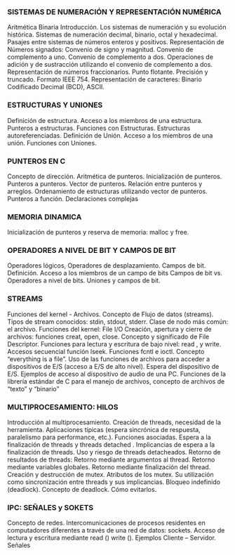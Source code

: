 ### SISTEMAS DE NUMERACIÓN Y REPRESENTACIÓN NUMÉRICA

Aritmética Binaria Introducción. 
Los sistemas de numeración y su evolución histórica. 
Sistemas de numeración decimal, binario, octal y hexadecimal. 
Pasajes entre sistemas de números enteros y positivos. 
Representación de Números signados: Convenio de signo y magnitud. 
Convenio de complemento a uno. 
Convenio de complemento a dos. 
Operaciones de adición y de sustracción utilizando el convenio de complemento a dos. 
Representación de números fraccionarios. Punto flotante. 
Precisión y truncado. Formato IEEE 754. 
Representación de caracteres: Binario Codificado Decimal (BCD), ASCII.

### ESTRUCTURAS Y UNIONES

Definición de estructura. 
Acceso a los miembros de una estructura. 
Punteros a estructuras. 
Funciones con Estructuras. 
Estructuras autoreferenciadas. 
Definición de Unión. Acceso a los miembros de una unión. Funciones con Uniones.

### PUNTEROS EN C

Concepto de dirección. 
Aritmética de punteros. 
Inicialización de punteros. 
Punteros a punteros. 
Vector de punteros. 
Relación entre punteros y arreglos. 
Ordenamiento de estructuras utilizando vector de punteros. 
Punteros a función. 
Declaraciones complejas

### MEMORIA DINAMICA

Inicialización de punteros y reserva de memoria: malloc y free. 

### OPERADORES A NIVEL DE BIT Y CAMPOS DE BIT
Operadores lógicos, Operadores de desplazamiento. 
Campos de bit. Definición. Acceso a los miembros de un campo de bits 
Campos de bit vs. Operadores a nivel de bits. 
Uniones y campos de bit.

### STREAMS

Funciones del kernel - Archivos. 
Concepto de Flujo de datos (streams). 
Tipos de stream conocidos: stdin, stdout, stderr. 
Clase de nodo más común: el archivo. 
Funciones del kernel: File I/O Creación, apertura y cierre de archivos: funciones creat, open, close. 
Concepto y significado de File Descriptor. 
Funciones para lectura y escritura de bajo nivel: read , y write. 
Accesos secuencial función lseek. 
Funciones fcntl e ioctl. 
Concepto “everything is a file”. 
Uso de las funciones de archivos para acceder a dispositivos de E/S (acceso a E/S de alto nivel). 
Espera del dispositivo de E/S. 
Ejemplos de acceso al dispositivo de audio de una PC.
Funciones de la librería estándar de C para el manejo de archivos, concepto de archivos de “texto” y “binario”

### MULTIPROCESAMIENTO: HILOS

Introducción al multiprocesamiento.
Creación de threads, necesidad de la herramienta.
Aplicaciones típicas (espera sincrónica de respuesta, paralelismo para performance, etc.).
Funciones asociadas.
Espera a la finalización de threads y threads detached .
Implicancias de espera a la finalización de threads.
Uso y riesgo de threads detacheados.
Retorno de resultados de threads: Retorno mediante argumentos al thread.
Retorno mediante variables globales.
Retorno mediante finalización del thread.
Creación y destrucción de mutex. Atributos de los mutex.
Su utilización como sincronización entre threads y sus implicancias.
Bloqueo indefinido (deadlock). Concepto de deadlock. Cómo evitarlos.

### IPC: SEÑALES y SOKETS
Concepto de redes.
Intercomunicaciones de procesos residentes en computadores diferentes a través de una red de datos: sockets.
Acceso de lectura y escritura mediante read () write ().
Ejemplos Cliente – Servidor.
Señales

